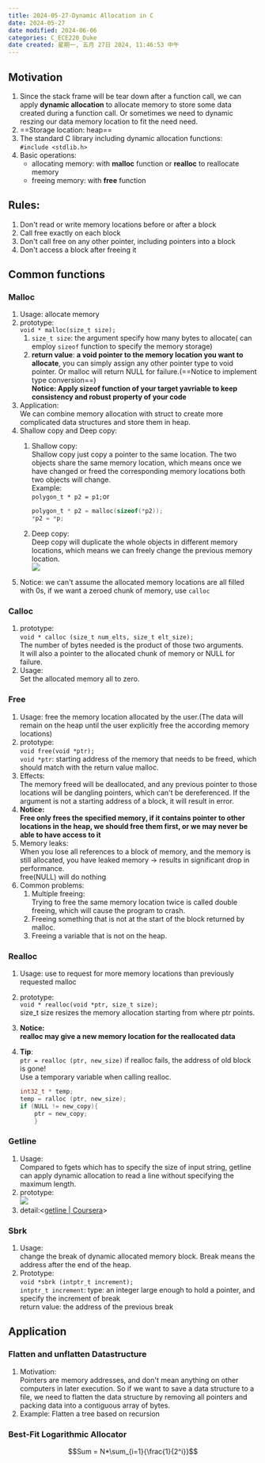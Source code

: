 ```yaml
---
title: 2024-05-27-Dynamic Allocation in C
date: 2024-05-27
date modified: 2024-06-06
categories: C_ECE220_Duke
date created: 星期一, 五月 27日 2024, 11:46:53 中午
---
```


## Motivation

1. Since the stack frame will be tear down after a function call, we can apply **dynamic allocation** to allocate memory to store some data created during a function call. Or sometimes we need to dynamic reszing our data memory location to fit the need need.
2. ==Storage location: heap==
3. The standard C library including dynamic allocation functions:  
   `#include <stdlib.h>`
4. Basic operations:
   - allocating memory: with **malloc** function or **realloc** to reallocate memory
   - freeing memory: with **free** function

## Rules:

1. Don't read or write memory locations before or after a block
2. Call free exactly on each block
3. Don't call free on any other pointer, including pointers into a block
4. Don't access a block after freeing it

## Common functions

### Malloc

1. Usage: allocate memory
2. prototype:  
   `void * malloc(size_t size);`
   1. `size_t size`: the argument specify how many bytes to allocate( can employ `sizeof` function to specify the memory storage)
   2. **return value**: **a void pointer to the memory location you want to allocate**, you can simply assign any other pointer type to void pointer. Or malloc will return NULL for failure.(==Notice to implement type conversion==)  
      **Notice: Apply sizeof function of your target yavriable to keep consistency and robust property of your code**
3. Application:  
   We can combine memory allocation with struct to create more complicated data structures and store them in heap.
4. Shallow copy and Deep copy:
   1. Shallow copy:  
      Shallow copy just copy a pointer to the same location. The two objects share the same memory location, which means once we have changed or freed the corresponding memory locations both two objects will change.  
      Example:  
      `polygon_t * p2 = p1;`or

      ```c
      polygon_t * p2 = malloc(sizeof(*p2));
      *p2 = *p;
        ```

   2. Deep copy:  
      Deep copy will duplicate the whole objects in different memory locations, which means we can freely change the previous memory location.  
      ![](https://s2.loli.net/2024/06/01/ZSCkERU74wrj95M.png)
  5. Notice: we can't assume the allocated memory locations are all filled with 0s, if we want a zeroed chunk of memory, use `calloc`

### Calloc

1. prototype:  
   `void * calloc (size_t num_elts, size_t elt_size);`  
   The number of bytes needed is the product of those two arguments.  
   It will also a pointer to the allocated chunk of memory or NULL for failure.
2. Usage:  
   Set the allocated memory all to zero.

### Free

1. Usage: free the memory location allocated by the user.(The data will remain on the heap until the user explicitly free the according memory locations)
2. prototype:  
   `void free(void *ptr);`  
   `void *ptr`: starting address of the memory that needs to be freed, which should match with the return value malloc.
3. Effects:  
   The memory freed will be deallocated, and any previous pointer to those locations will be dangling pointers, which can't be dereferenced. If the argument is not a starting address of a block, it will result in error.
4. **Notice:**  
   **Free only frees the specified memory, if it contains pointer to other locations in the heap, we should free them first, or we may never be able to have access to it**
5. Memory leaks:  
   When you lose all references to a block of memory, and the memory is still allocated, you have leaked memory -> results in significant drop in performance.  
   free(NULL) will do nothing
6. Common problems:
   1. Multiple freeing:  
      Trying to free the same memory location twice is called double freeing, which will cause the program to crash.
   2. Freeing something that is not at the start of the block returned by malloc.
   3. Freeing a variable that is not on the heap.

### Realloc

1. Usage: use to request for more memory locations than previously requested malloc
2. prototype:  
   `void * realloc(void *ptr, size_t size);`  
   size_t size resizes the memory allocation starting from where ptr points.
3. **Notice:**  
   **realloc may give a new memory location for the reallocated data**
4. **Tip**:  
   `ptr = realloc (ptr, new_size)` if realloc fails, the address of old block is gone!  
   Use a temporary variable when calling realloc.

   ```c
   int32_t * temp;
   temp = ralloc (ptr, new_size);
   if (NULL != new_copy){
	   ptr = new_copy;
	   }
     ```

### Getline

1. Usage:  
   Compared to fgets which has to specify the size of input string, getline can apply dynamic allocation to read a line without specifying the maximum length.
2. prototype:  
   ![](https://s2.loli.net/2024/06/01/3DhyreFvWap6Tz8.png)
3. detail:<[getline | Coursera](https://www.coursera.org/learn/interacting-system-managing-memory/supplement/4Fwiv/getline)>

### Sbrk

1. Usage:  
   change the break of dynamic allocated memory block. Break means the address after the end of the heap.
2. Prototype:  
   `void *sbrk (intptr_t increment);`  
   `intptr_t increment`: type: an integer large enough to hold a pointer, and specify the increment of break  
   return value: the address of the previous break 

## Application

### Flatten and unflatten Datastructure

1. Motivation:  
   Pointers are memory addresses, and don't mean anything on other computers in later execution. So if we want to save a data structure to a file, we need to flatten the data structure by removing all pointers and packing data into a contiguous array of bytes.
2. Example: Flatten a tree based on recursion

### Best-Fit Logarithmic Allocator

$$Sum = N*\sum_{i=1}{\frac{1}{2^i}}$$